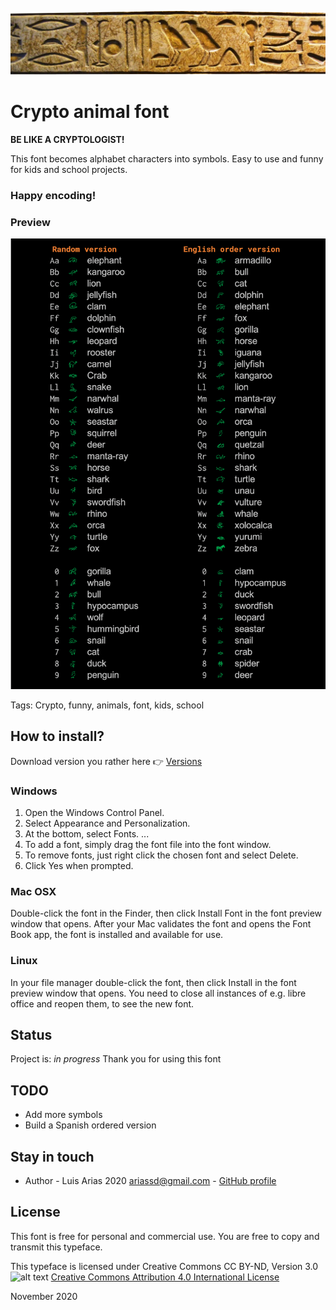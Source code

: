 ![](assets/ancient-egypt-banner.png)

# Crypto animal font

**BE LIKE A CRYPTOLOGIST!**

This font becomes alphabet characters into symbols.
Easy to use and funny for kids and school projects.

### Happy encoding!

### Preview

![screen-shot](assets/crypto-animal-font-preview.png)

Tags: Crypto, funny, animals, font, kids, school

## How to install?

Download version you rather here 👉 [Versions](./dist)

### Windows

1. Open the Windows Control Panel.
2. Select Appearance and Personalization.
3. At the bottom, select Fonts. ...
4. To add a font, simply drag the font file into the font window.
5. To remove fonts, just right click the chosen font and select Delete.
6. Click Yes when prompted.

### Mac OSX

Double-click the font in the Finder, then click Install Font in the font preview window that opens. After your Mac validates the font and opens the Font Book app, the font is installed and available for use.

### Linux
In your file manager double-click the font, then click Install in the font preview window that opens. You need to close all instances of e.g. libre office and reopen them, to see the new font.

## Status

Project is: _in progress_
Thank you for using this font

## TODO

- Add more symbols
- Build a Spanish ordered version

## Stay in touch

- Author - Luis Arias 2020 <ariassd@gmail.com> - [GitHub profile](https://github.com/ariassd)

## License

This font is free for personal and commercial use. You are free to copy and transmit this typeface.

This typeface is licensed under Creative Commons CC BY-ND, Version 3.0
![alt text](https://i.creativecommons.org/l/by/4.0/88x31.png)
[Creative Commons Attribution 4.0 International License](http://creativecommons.org/licenses/by/4.0/)

November 2020
